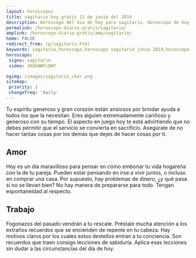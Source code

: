 ```yaml
---
layout: horoscopos
title: sagitario hoy gratis 11 de junio del 2019 
description: Horóscopo del dia de hoy para sagitario. Horoscopo de hoy 11 de junio del 2019. Las predicciones de amor, trabajo, vida personal gratis.
permalink: /horoscopo-diario-gratis/sagitario/
amplink: /horoscopo-diario-gratis/amp/sagitario/
home: FALSE
redirect_from: /p/sagitario.html
keywords: sagitario,horoscopo,horoscopo sagitario junio 2019,horoscopo sagitario hoy,tarot sagitario junio 2019,horoscopo sagitario,tarot sagitario hoy,horoscopo de hoy,horoscopo diario,tarot del amor,horoscopo de hoy sagitario,horoscopo diario del tarot, Horoscopo de hoy sagitario 11 de junio del 2019,horóscopo del día, el horoscopo de hoy
horoscopo:
 signo: sagitario
 video: 36UbWWFcOWY

ogimg: /images/sagitario_char.png
sitemap:
 priority: 1
 changefreq: 'daily'
---
```



Tu espíritu generoso y gran corazón están ansiosos por brindar ayuda a todos los que la necesitan. Eres alguien extremadamente cariñoso y generoso con su tiempo. El aspecto en juego hoy te está advirtiendo que no debes permitir que el servicio se convierta en sacrificio. Asegúrate de no hacer tantas cosas por los demás que dejes de hacer cosas por ti.

## Amor

Hoy es un día maravilloso para pensar en cómo embonar tu vida hogareña con la de tu pareja. Pueden estar pensando en irse a vivir juntos, o incluso en comprar una casa. Por supuesto, hay problemas de dinero, ¿y qué pasa si no se llevan bien? No hay manera de prepararse para todo. Tengan espontaneidad al respecto.

## Trabajo

Fogonazos del pasado vendrán a tu rescate. Préstale mucha atención a los extraños recuerdos que se encienden de repente en tu cabeza. Hay motivos claros por los cuales estos destellos entran a tu conciencia. Son recuerdos que traen consigo lecciones de sabiduría. Aplica esas lecciones sin dudar a las circunstancias del día de hoy.